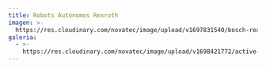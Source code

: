 ```yaml
---
title: Robots Autónomos Rexroth
imagen: >-
  https://res.cloudinary.com/novatec/image/upload/v1697831540/bosch-rexroth-activeshuttle-lifts-up-dollies-with-small-load-carriers_aygffu.jpg
galeria:
  - >-
    https://res.cloudinary.com/novatec/image/upload/v1698421772/active-shuttle-transporting-goods_640x360_qjap5r.jpg
---
```


